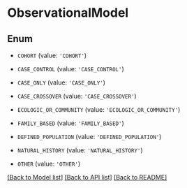 # ObservationalModel


## Enum

* `COHORT` (value: `'COHORT'`)

* `CASE_CONTROL` (value: `'CASE_CONTROL'`)

* `CASE_ONLY` (value: `'CASE_ONLY'`)

* `CASE_CROSSOVER` (value: `'CASE_CROSSOVER'`)

* `ECOLOGIC_OR_COMMUNITY` (value: `'ECOLOGIC_OR_COMMUNITY'`)

* `FAMILY_BASED` (value: `'FAMILY_BASED'`)

* `DEFINED_POPULATION` (value: `'DEFINED_POPULATION'`)

* `NATURAL_HISTORY` (value: `'NATURAL_HISTORY'`)

* `OTHER` (value: `'OTHER'`)

[[Back to Model list]](../README.md#documentation-for-models) [[Back to API list]](../README.md#documentation-for-api-endpoints) [[Back to README]](../README.md)


